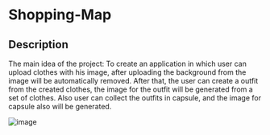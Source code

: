 # Shopping-Map
## Description

The main idea of the project:
To create an application in which user can upload clothes with his image, after uploading the background from the image will be automatically removed. After that, the user can create a outfit from the created clothes, 
the image for the outfit will be generated from a set of clothes. Also user can collect the outfits in capsule, and the image for capsule also will be generated. 

![image](https://i.ibb.co/vDZ9py2/Screenshot-20240721-231657.png)
